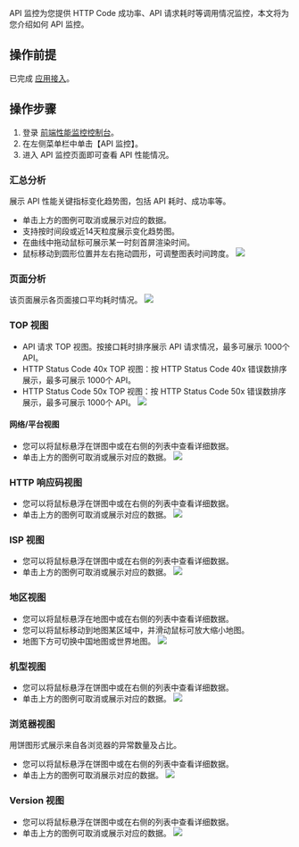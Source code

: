 API 监控为您提供 HTTP Code 成功率、API 请求耗时等调用情况监控，本文将为您介绍如何 API 监控。
## 操作前提
已完成 [应用接入](https://cloud.tencent.com/document/product/1464/58145)。

## 操作步骤 
1. 登录 [前端性能监控控制台](https://console.cloud.tencent.com/rum)。
2. 在左侧菜单栏中单击【API 监控】。
3. 进入 API 监控页面即可查看 API 性能情况。

### 汇总分析
展示 API 性能关键指标变化趋势图，包括 API 耗时、成功率等。
- 单击上方的图例可取消或展示对应的数据。
- 支持按时间段或近14天粒度展示变化趋势图。
- 在曲线中拖动鼠标可展示某一时刻首屏渲染时间。
- 鼠标移动到圆形位置并左右拖动圆形，可调整图表时间跨度。
![](https://main.qcloudimg.com/raw/8f598b372c090dcd109bc61ea51d0502.png)

### 页面分析
该页面展示各页面接口平均耗时情况。
![](https://main.qcloudimg.com/raw/467ce76fb4c9fdddb2d64ca877755dec.png)

###  TOP 视图
- API 请求 TOP 视图。按接口耗时排序展示 API 请求情况，最多可展示 1000个 API。
- HTTP Status Code 40x TOP 视图：按 HTTP Status Code 40x 错误数排序展示，最多可展示 1000个 API。
- HTTP Status Code 50x TOP 视图：按 HTTP Status Code 50x 错误数排序展示，最多可展示 1000个 API。
![](https://main.qcloudimg.com/raw/5c2419b94cebd5d61e0a1252bd9de8af.png)

#### 网络/平台视图
- 您可以将鼠标悬浮在饼图中或在右侧的列表中查看详细数据。
- 单击上方的图例可取消或展示对应的数据。
![](https://main.qcloudimg.com/raw/a4300083651801475d4b8a51a4da635e.png)

### HTTP 响应码视图
- 您可以将鼠标悬浮在饼图中或在右侧的列表中查看详细数据。
- 单击上方的图例可取消或展示对应的数据。
![](https://main.qcloudimg.com/raw/5f8a622c389f4b8f80b0aae700576197.png)

### ISP 视图
- 您可以将鼠标悬浮在饼图中或在右侧的列表中查看详细数据。
- 单击上方的图例可取消或展示对应的数据。
![](https://main.qcloudimg.com/raw/ba7ec19072ff21d992ce8ff5da82dd75.png)

### 地区视图
- 您可以将鼠标悬浮在地图中或在右侧的列表中查看详细数据。
- 您可以将鼠标移动到地图某区域中，并滑动鼠标可放大缩小地图。
- 地图下方可切换中国地图或世界地图。
![](https://main.qcloudimg.com/raw/83741741e68d5f6b4c2cf0e9496ef8c3.png)

### 机型视图
- 您可以将鼠标悬浮在饼图中或在右侧的列表中查看详细数据。
- 单击上方的图例可取消或展示对应的数据。
![](https://main.qcloudimg.com/raw/7519a99da024eb19595211b339d76237.png)

### 浏览器视图
用饼图形式展示来自各浏览器的异常数量及占比。
- 您可以将鼠标悬浮在饼图中或在右侧的列表中查看详细数据。
- 单击上方的图例可取消展示对应的数据。
![](https://main.qcloudimg.com/raw/0ef2339941dc2909a2c47d0f467f6725.png)

### Version 视图
- 您可以将鼠标悬浮在饼图中或在右侧的列表中查看详细数据。
- 单击上方的图例可取消或展示对应的数据。
![](https://main.qcloudimg.com/raw/2a5df05187de5dd574bf8fa6a2932a5f.png)
